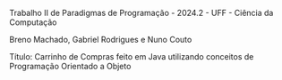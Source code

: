 Trabalho II de Paradigmas de Programação - 2024.2 - UFF - Ciência da Computação

Breno Machado, Gabriel Rodrigues e Nuno Couto

Título: Carrinho de Compras feito em Java utilizando conceitos de Programação Orientado a Objeto

